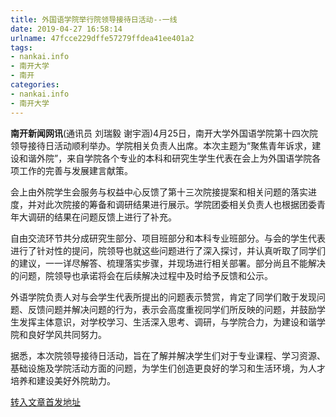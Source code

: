 ```yaml
---
title: 外国语学院举行院领导接待日活动--一线
date: 2019-04-27 16:58:14
urlname: 47fcce229dffe57279ffdea41ee401a2
tags: 
- nankai.info
- 南开大学
- 南开
categories:
- nankai.info
- 南开大学
---
```


**南开新闻网讯**(通讯员 刘瑞毅 谢宇涵)4月25日，南开大学外国语学院第十四次院领导接待日活动顺利举办。学院相关负责人出席。本次主题为“聚焦青年诉求，建设和谐外院”，来自学院各个专业的本科和研究生学生代表在会上为外国语学院各项工作的完善与发展建言献策。

会上由外院学生会服务与权益中心反馈了第十三次院接提案和相关问题的落实进度，并对此次院接的筹备和调研结果进行展示。学院团委相关负责人也根据团委青年大调研的结果在问题反馈上进行了补充。

自由交流环节共分成研究生部分、项目班部分和本科专业班部分。与会的学生代表进行了针对性的提问，院领导也就这些问题进行了深入探讨，并认真听取了同学们的建议，一一详尽解答、梳理落实步骤，并现场进行相关部署。部分尚且不能解决的问题，院领导也承诺将会在后续解决过程中及时给予反馈和公示。

外语学院负责人对与会学生代表所提出的问题表示赞赏，肯定了同学们敢于发现问题、反馈问题并解决问题的行为，表示会高度重视同学们所反映的问题，并鼓励学生发挥主体意识，对学校学习、生活深入思考、调研，与学院合力，为建设和谐学院和良好学风共同努力。

据悉，本次院领导接待日活动，旨在了解并解决学生们对于专业课程、学习资源、基础设施及学院活动方面的问题，为学生们创造更良好的学习和生活环境，为人才培养和建设美好外院助力。

[转入文章首发地址](http://news.nankai.edu.cn/zhxw/system/2019/04/27/000447355.shtml)